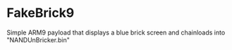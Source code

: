 # FakeBrick9
Simple ARM9 payload that displays a blue brick screen and chainloads into "NANDUnBricker.bin"
